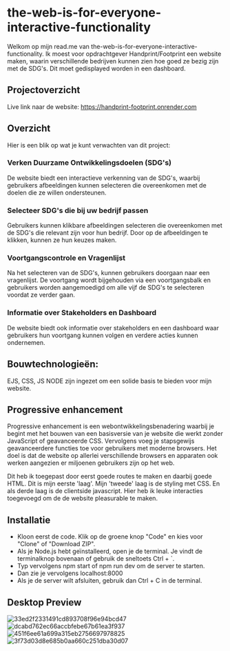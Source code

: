 # the-web-is-for-everyone-interactive-functionality
Welkom op mijn read.me van the-web-is-for-everyone-interactive-functionality. Ik moest voor opdrachtgever Handprint/Footprint een website maken, waarin verschillende bedrijven kunnen zien hoe goed ze bezig zijn met de SDG's. Dit moet gedisplayed worden in een dashboard.

## Projectoverzicht
Live link naar de website: https://handprint-footprint.onrender.com

## Overzicht
Hier is een blik op wat je kunt verwachten van dit project:

### Verken Duurzame Ontwikkelingsdoelen (SDG's)
De website biedt een interactieve verkenning van de SDG's, waarbij gebruikers afbeeldingen kunnen selecteren die overeenkomen met de doelen die ze willen ondersteunen.

### Selecteer SDG's die bij uw bedrijf passen
Gebruikers kunnen klikbare afbeeldingen selecteren die overeenkomen met de SDG's die relevant zijn voor hun bedrijf. Door op de afbeeldingen te klikken, kunnen ze hun keuzes maken.

### Voortgangscontrole en Vragenlijst
Na het selecteren van de SDG's, kunnen gebruikers doorgaan naar een vragenlijst. De voortgang wordt bijgehouden via een voortgangsbalk en gebruikers worden aangemoedigd om alle vijf de SDG's te selecteren voordat ze verder gaan.

### Informatie over Stakeholders en Dashboard
De website biedt ook informatie over stakeholders en een dashboard waar gebruikers hun voortgang kunnen volgen en verdere acties kunnen ondernemen.

## Bouwtechnologieën: 
EJS, CSS, JS NODE zijn ingezet om een solide basis te bieden voor mijn website.

## Progressive enhancement
Progressive enhancement is een webontwikkelingsbenadering waarbij je begint met het bouwen van een basisversie van je website die werkt zonder JavaScript of geavanceerde CSS. Vervolgens voeg je stapsgewijs geavanceerdere functies toe voor gebruikers met moderne browsers. Het doel is dat de website op allerlei verschillende browsers en apparaten ook werken aangezien er miljoenen gebruikers zijn op het web. 

Dit heb ik toegepast door eerst goede routes te maken en daarbij goede HTML. Dit is mijn eerste 'laag'. Mijn 'tweede' laag is de styling met CSS. En als derde laag is de clientside javascript. Hier heb ik leuke interacties toegevoegd om de de website pleasurable te maken.

## Installatie 
- Kloon eerst de code. Klik op de groene knop "Code" en kies voor "Clone" of "Download ZIP".
- Als je Node.js hebt geïnstalleerd, open je de terminal. Je vindt de terminalknop bovenaan of gebruik de sneltoets Ctrl + `.
- Typ vervolgens npm start of npm run dev om de server te starten.
- Dan zie je vervolgens localhost:8000
- Als je de server wilt afsluiten, gebruik dan Ctrl + C in de terminal.

## Desktop Preview
![33ed2f2331491cd893708f96e94bcd47](https://github.com/RubenErhardt/the-web-is-for-everyone-interactive-functionality/assets/144007147/e5c71fc8-6b46-4206-a31f-421cf131fb8d)
![dcabd762ec66accbfebe67b61ea3f937](https://github.com/RubenErhardt/the-web-is-for-everyone-interactive-functionality/assets/144007147/3123fdd8-7846-44be-951e-ce62718439e0)
![451f6ee61a699a315eb2756697978825](https://github.com/RubenErhardt/the-web-is-for-everyone-interactive-functionality/assets/144007147/502fe513-ad4b-413e-983b-bb0af48737bb)
![3f73d03d8e685b0aa660c251dba30d07](https://github.com/RubenErhardt/the-web-is-for-everyone-interactive-functionality/assets/144007147/c43a3945-cfa7-4f94-9735-c6e8de4e20f8)


